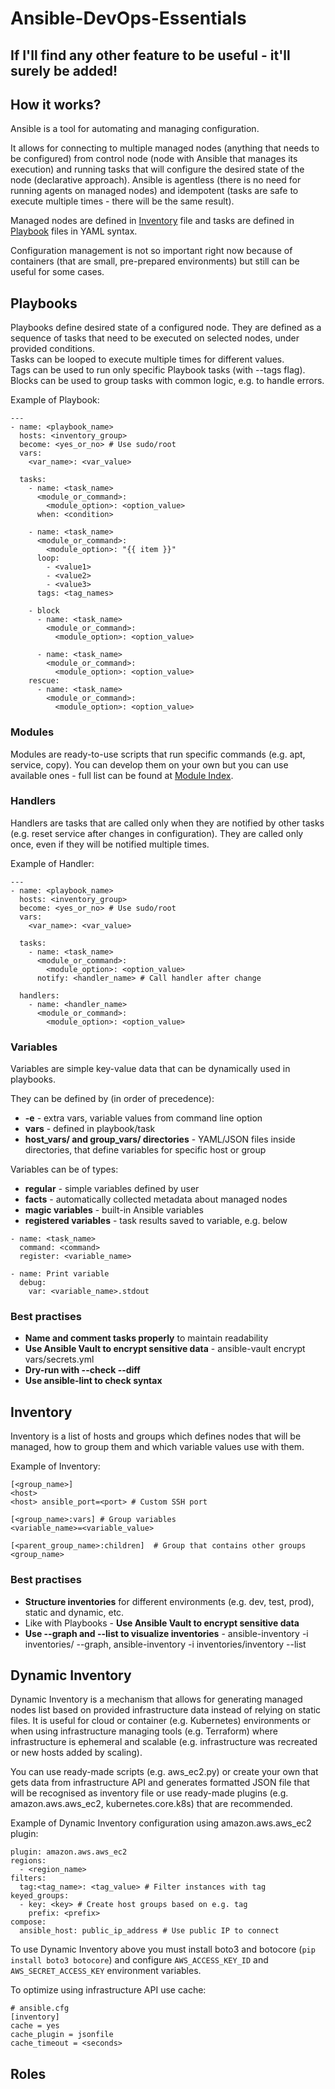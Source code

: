 # Ansible-DevOps-Essentials
## If I'll find any other feature to be useful - it'll surely be added!
## How it works?
Ansible is a tool for automating and managing configuration.

It allows for connecting to multiple managed nodes \(anything that needs to be configured\) from control node \(node with Ansible that manages its execution\) and running tasks that will configure the desired state of the node \(declarative approach\). Ansible is agentless \(there is no need for running agents on managed nodes\) and idempotent \(tasks are safe to execute multiple times - there will be the same result\).

Managed nodes are defined in [Inventory](#inventory) file and tasks are defined in [Playbook](#playbooks) files in YAML syntax.

Configuration management is not so important right now because of containers \(that are small, pre-prepared environments\) but still can be useful for some cases.
## Playbooks
Playbooks define desired state of a configured node. They are defined as a sequence of tasks that need to be executed on selected nodes, under provided conditions. \
Tasks can be looped to execute multiple times for different values. \
Tags can be used to run only specific Playbook tasks \(with --tags flag\). \
Blocks can be used to group tasks with common logic, e.g. to handle errors.

Example of Playbook:
```
---
- name: <playbook_name>
  hosts: <inventory_group>
  become: <yes_or_no> # Use sudo/root
  vars:
    <var_name>: <var_value>

  tasks:
    - name: <task_name>
      <module_or_command>:
        <module_option>: <option_value>
      when: <condition>

    - name: <task_name>
      <module_or_command>:
        <module_option>: "{{ item }}"
      loop:
        - <value1>
        - <value2>
        - <value3>
      tags: <tag_names>

    - block
      - name: <task_name>
        <module_or_command>:
          <module_option>: <option_value>

      - name: <task_name>
        <module_or_command>:
          <module_option>: <option_value>
    rescue:
      - name: <task_name>
        <module_or_command>:
          <module_option>: <option_value>
```
### Modules
Modules are ready-to-use scripts that run specific commands \(e.g. apt, service, copy\). You can develop them on your own but you can use available ones - full list can be found at [Module Index](https://docs.ansible.com/ansible/2.9/modules/modules_by_category.html).
### Handlers
Handlers are tasks that are called only when they are notified by other tasks \(e.g. reset service after changes in configuration\). They are called only once, even if they will be notified multiple times.

Example of Handler:
```
---
- name: <playbook_name>
  hosts: <inventory_group>
  become: <yes_or_no> # Use sudo/root
  vars:
    <var_name>: <var_value>

  tasks:
    - name: <task_name>
      <module_or_command>:
        <module_option>: <option_value>
      notify: <handler_name> # Call handler after change

  handlers:
    - name: <handler_name>
      <module_or_command>:
        <module_option>: <option_value>
```
### Variables
Variables are simple key-value data that can be dynamically used in playbooks.

They can be defined by \(in order of precedence\):
* **-e** - extra vars, variable values from command line option
* **vars** - defined in playbook/task
* **host_vars/ and group_vars/ directories** - YAML/JSON files inside directories, that define variables for specific host or group

Variables can be of types:
* **regular** - simple variables defined by user
* **facts** - automatically collected metadata about managed nodes
* **magic variables** - built-in Ansible variables
* **registered variables** - task results saved to variable, e.g. below
```
- name: <task_name>
  command: <command>
  register: <variable_name>

- name: Print variable
  debug:
    var: <variable_name>.stdout
```
### Best practises
* **Name and comment tasks properly** to maintain readability
* **Use Ansible Vault to encrypt sensitive data** - ansible-vault encrypt vars/secrets.yml
* **Dry-run with --check --diff**
* **Use ansible-lint to check syntax**
## Inventory
Inventory is a list of hosts and groups which defines nodes that will be managed, how to group them and which variable values use with them.

Example of Inventory:
```
[<group_name>]
<host>
<host> ansible_port=<port> # Custom SSH port

[<group_name>:vars] # Group variables
<variable_name>=<variable_value>

[<parent_group_name>:children]  # Group that contains other groups
<group_name>
```
### Best practises
* **Structure inventories** for different environments \(e.g. dev, test, prod\), static and dynamic, etc.
* Like with Playbooks - **Use Ansible Vault to encrypt sensitive data**
* **Use --graph and --list to visualize inventories** - ansible-inventory -i inventories/ --graph, ansible-inventory -i inventories/inventory --list
## Dynamic Inventory
Dynamic Inventory is a mechanism that allows for generating managed nodes list based on provided infrastructure data instead of relying on static files. It is useful for cloud or container \(e.g. Kubernetes\) environments or when using infrastructure managing tools \(e.g. Terraform\) where infrastructure is ephemeral and scalable \(e.g. infrastructure was recreated or new hosts added by scaling\).

You can use ready-made scripts \(e.g. aws_ec2.py\) or create your own that gets data from infrastructure API and generates formatted JSON file that will be recognised as inventory file or use ready-made plugins \(e.g. amazon.aws.aws_ec2, kubernetes.core.k8s\) that are recommended.

Example of Dynamic Inventory configuration using amazon.aws.aws_ec2 plugin:
```
plugin: amazon.aws.aws_ec2
regions:
  - <region_name>
filters:
  tag:<tag_name>: <tag_value> # Filter instances with tag
keyed_groups:
  - key: <key> # Create host groups based on e.g. tag
    prefix: <prefix>
compose:
  ansible_host: public_ip_address # Use public IP to connect
```
To use Dynamic Inventory above you must install boto3 and botocore \(```pip install boto3 botocore```\) and configure ```AWS_ACCESS_KEY_ID``` and ```AWS_SECRET_ACCESS_KEY``` environment variables.

To optimize using infrastructure API use cache:
```
# ansible.cfg
[inventory]
cache = yes
cache_plugin = jsonfile
cache_timeout = <seconds>
```
## Roles
